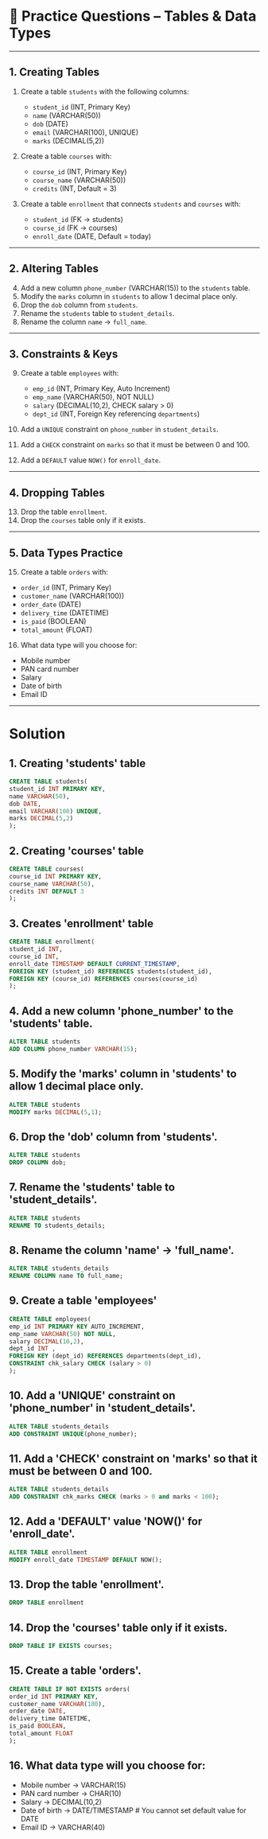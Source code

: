 # 📝 Practice Questions – Tables & Data Types

---

## 1. Creating Tables
1. Create a table `students` with the following columns:  
   - `student_id` (INT, Primary Key)  
   - `name` (VARCHAR(50))  
   - `dob` (DATE)  
   - `email` (VARCHAR(100), UNIQUE)  
   - `marks` (DECIMAL(5,2))  

2. Create a table `courses` with:  
   - `course_id` (INT, Primary Key)  
   - `course_name` (VARCHAR(50))  
   - `credits` (INT, Default = 3)  

3. Create a table `enrollment` that connects `students` and `courses` with:  
   - `student_id` (FK → students)  
   - `course_id` (FK → courses)  
   - `enroll_date` (DATE, Default = today)  

---

## 2. Altering Tables
4. Add a new column `phone_number` (VARCHAR(15)) to the `students` table.  
5. Modify the `marks` column in `students` to allow 1 decimal place only.  
6. Drop the `dob` column from `students`.  
7. Rename the `students` table to `student_details`.  
8. Rename the column `name` → `full_name`.  

---

## 3. Constraints & Keys
9. Create a table `employees` with:  
   - `emp_id` (INT, Primary Key, Auto Increment)  
   - `emp_name` (VARCHAR(50), NOT NULL)  
   - `salary` (DECIMAL(10,2), CHECK salary > 0)  
   - `dept_id` (INT, Foreign Key referencing `departments`)  

10. Add a `UNIQUE` constraint on `phone_number` in `student_details`.  
11. Add a `CHECK` constraint on `marks` so that it must be between 0 and 100.  
12. Add a `DEFAULT` value `NOW()` for `enroll_date`.  

---

## 4. Dropping Tables
13. Drop the table `enrollment`.  
14. Drop the `courses` table only if it exists.  

---

## 5. Data Types Practice
15. Create a table `orders` with:  
   - `order_id` (INT, Primary Key)  
   - `customer_name` (VARCHAR(100))  
   - `order_date` (DATE)  
   - `delivery_time` (DATETIME)  
   - `is_paid` (BOOLEAN)  
   - `total_amount` (FLOAT)  

16. What data type will you choose for:  
   - Mobile number  
   - PAN card number  
   - Salary  
   - Date of birth  
   - Email ID  

---


# Solution

## 1. Creating 'students' table

```sql
CREATE TABLE students(
student_id INT PRIMARY KEY,
name VARCHAR(50),
dob DATE,
email VARCHAR(100) UNIQUE,
marks DECIMAL(5,2)
);
```

## 2. Creating 'courses' table
```sql
CREATE TABLE courses(
course_id INT PRIMARY KEY,
course_name VARCHAR(50),
credits INT DEFAULT 3
);
```

## 3. Creates 'enrollment' table
```sql
CREATE TABLE enrollment(
student_id INT,
course_id INT,
enroll_date TIMESTAMP DEFAULT CURRENT_TIMESTAMP,
FOREIGN KEY (student_id) REFERENCES students(student_id),
FOREIGN KEY (course_id) REFERENCES courses(course_id)
);
```

## 4. Add a new column 'phone_number' to the 'students' table. 
```sql
ALTER TABLE students
ADD COLUMN phone_number VARCHAR(15);
```

## 5. Modify the 'marks' column in 'students' to allow 1 decimal place only.

```sql
ALTER TABLE students
MODIFY marks DECIMAL(5,1);
```

## 6. Drop the 'dob' column from 'students'. 
```sql
ALTER TABLE students
DROP COLUMN dob;
```

## 7. Rename the 'students' table to 'student_details'.
```sql
ALTER TABLE students
RENAME TO students_details;
```

## 8. Rename the column 'name' → 'full_name'.
```sql
ALTER TABLE students_details
RENAME COLUMN name TO full_name;
```

## 9. Create a table 'employees'
```sql
CREATE TABLE employees(
emp_id INT PRIMARY KEY AUTO_INCREMENT,
emp_name VARCHAR(50) NOT NULL,
salary DECIMAL(10,2),
dept_id INT ,
FOREIGN KEY (dept_id) REFERENCES departments(dept_id),
CONSTRAINT chk_salary CHECK (salary > 0)
);
```

## 10. Add a 'UNIQUE' constraint on 'phone_number' in 'student_details'.  
```sql
ALTER TABLE students_details
ADD CONSTRAINT UNIQUE(phone_number);
```

## 11. Add a 'CHECK' constraint on 'marks' so that it must be between 0 and 100. 
```sql
ALTER TABLE students_details
ADD CONSTRAINT chk_marks CHECK (marks > 0 and marks < 100);
```

## 12. Add a 'DEFAULT' value 'NOW()' for 'enroll_date'. 
```sql
ALTER TABLE enrollment
MODIFY enroll_date TIMESTAMP DEFAULT NOW();
```

## 13. Drop the table 'enrollment'.
```sql
DROP TABLE enrollment
```

## 14. Drop the 'courses' table only if it exists.  
```sql
DROP TABLE IF EXISTS courses;
```

## 15. Create a table 'orders'.
```sql
CREATE TABLE IF NOT EXISTS orders(
order_id INT PRIMARY KEY,
customer_name VARCHAR(100),
order_date DATE,
delivery_time DATETIME,
is_paid BOOLEAN,
total_amount FLOAT
);
```

## 16. What data type will you choose for:  
   - Mobile number  -> VARCHAR(15)
   - PAN card number  -> CHAR(10)
   - Salary  -> DECIMAL(10,2)
   - Date of birth  -> DATE/TIMESTAMP # You cannot set default value for DATE
   - Email ID -> VARCHAR(40)